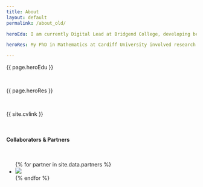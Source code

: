 ```yaml
---
title: About
layout: default
permalink: /about_old/

heroEdu: I am currently Digital Lead at Bridgend College, developing bespoke digital content for a variety of curriculum areas. I am passionate about research, technology and education and am interested in new and innovative ways to deliver computing and emerging technologies to students. I am a Raspberry Pi Certified Educator and a Google Level 2 Certified Educator and am always interested in progressing my knowledge and skills. If you would like to find out more, visit my <a href="/teaching">teaching</a> pages or <a href="/contact">get in touch</a>!

heroRes: My PhD in Mathematics at Cardiff University involved research into hydrodynamic stability theory and methods for delaying transition to turbulence in flight. Working alongside my supervisor <a href="https://www.cardiff.ac.uk/people/view/98638-davies-chris" target="_blank">Dr. Chris Davies</a>, I demonstrated that a periodic modulation to the rotation rate of a rotating disk resulted in stabilisation across the boundary layer. To find out more, visit my <a href="/research">research</a> pages or <a href="/contact">get in touch</a>!

---
```


<p>{{ page.heroEdu }}</p>

<p><br></p>

<p>{{ page.heroRes }}</p>

<p><br></p>

<p>{{ site.cvlink }}</p>

<br/>

<h4>Collaborators &amp; Partners</h4>
<br/>
<ul>
  {% for partner in site.data.partners %}
    <li style="{{ partner.style }}"><a href="{{ partner.url }}" target="_blank"><img src="{{ partner.image }}"/></a></li>
  {% endfor %}
</ul>

